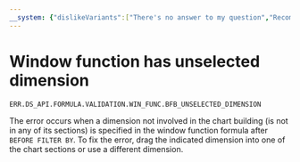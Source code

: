 ```yaml
---
__system: {"dislikeVariants":["There's no answer to my question","Recommendations aren't helpful","Content does not match the title","Other"]}
---
```

# Window function has unselected dimension

`ERR.DS_API.FORMULA.VALIDATION.WIN_FUNC.BFB_UNSELECTED_DIMENSION`

The error occurs when a dimension not involved in the chart building (is not in any of its sections) is specified in the window function formula after `BEFORE FILTER BY`.
To fix the error, drag the indicated dimension into one of the chart sections or use a different dimension.
